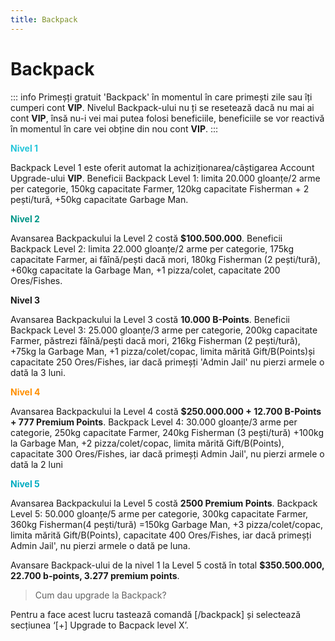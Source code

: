 ```yaml
---
title: Backpack
---
```


# Backpack 

::: info
Primeșți gratuit 'Backpack' în momentul în care primești zile  sau îți cumperi cont **VIP**.
Nivelul Backpack-ului nu ți se resetează dacă nu mai ai cont **VIP**, însă nu-i vei mai putea folosi beneficiile, beneficiile se vor reactivă în momentul în care vei obține din nou cont **VIP**.
:::

<span style="color:#26C6DA;"><strong>Nivel 1</strong></span>


Backpack Level 1 este oferit automat la achiziționarea/câștigarea Account Upgrade-ului **VIP**.
Beneficii Backpack Level 1: limita 20.000 gloanțe/2 arme per categorie, 150kg capacitate Farmer, 120kg capacitate Fisherman + 2 pești/tură, +50kg capacitate Garbage Man.


<span style="color:#009688;"><strong>Nivel 2</strong></span>



Avansarea Backpackului la Level 2 costă **$100.500.000**.
Beneficii Backpack Level 2: limita 22.000 gloanțe/2 arme per categorie, 175kg capacitate Farmer, ai făînă/pești dacă  mori, 180kg Fisherman (2 pești/tură), +60kg capacitate la Garbage Man, +1 pizza/colet, capacitate 200 Ores/Fishes.


<span style="color:#546E7AF;"><strong>Nivel 3</strong></span>


 Avansarea Backpackului la Level 3 costă **10.000 B-Points**.
Beneficii Backpack Level 3: 25.000 gloanțe/3 arme per categorie, 200kg capacitate Farmer, păstrezi făînă/pești dacă mori, 216kg Fisherman (2 pești/tură), +75kg la Garbage Man, +1 pizza/colet/copac, limita mărită Gift/B(Points)și capacitate 250 Ores/Fishes, iar
dacă primeșți 'Admin Jail' nu pierzi armele o dată la 3 luni.


<span style="color:#FF8F00;"><strong>Nivel 4</strong></span>


Avansarea Backpackului la Level 4 costă **$250.000.000 + 12.700 B-Points + 777 Premium Points**.
Backpack Level 4: 30.000 gloanțe/3 arme per categorie, 250kg capacitate Farmer, 240kg Fisherman (3 pești/tură) +100kg la Garbage Man, +2 pizza/colet/copac, limita mărită Gift/B(Points), capacitate 300 Ores/Fishes, iar dacă primeșți Admin Jail', nu pierzi armele o dată la 2 luni


<span style="color:#00ACC1;"><strong>Nivel 5</strong></span>



Avansarea Backpackului la Level 5 costă **2500 Premium Points**.
Backpack Level 5: 50.000 gloanțe/5 arme per categorie, 300kg capacitate Farmer, 360kg Fisherman(4 pești/tură) =150kg Garbage Man, +3 pizza/colet/copac, limita mărită Gift/B(Points), capacitate 400 Ores/Fishes, iar 
dacă primeșți Admin Jail', nu pierzi armele o dată pe luna.


Avansare Backpack-ului de la nivel 1 la Level 5 costă în total **$350.500.000, 22.700 b-points, 3.277 premium points**.



>Cum dau upgrade la Backpack?

Pentru a face acest lucru tastează comandă [/backpack] și selectează secțiunea ‘[+] Upgrade to Bacpack level X’.
